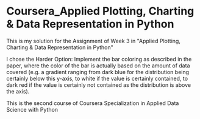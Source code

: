 # Coursera_Applied Plotting, Charting & Data Representation in Python

This is my solution for the Assignment of Week 3 in "Applied Plotting, Charting & Data Representation in Python"

I chose the Harder Option: Implement the bar coloring as described in the paper, where the color of the bar is actually based on the amount of data covered (e.g. a gradient ranging from dark blue for the distribution being certainly below this y-axis, to white if the value is certainly contained, to dark red if the value is certainly not contained as the distribution is above the axis).

This is the second course of Coursera Specialization in Applied Data Science with Python


